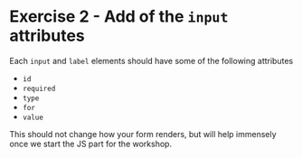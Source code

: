 # Exercise 2 - Add of the `input` attributes

Each `input` and `label` elements should have some of the following attributes

- `id`
- `required`
- `type`
- `for`
- `value`

This should not change how your form renders, but will help immensely once we start the JS part for the workshop.
